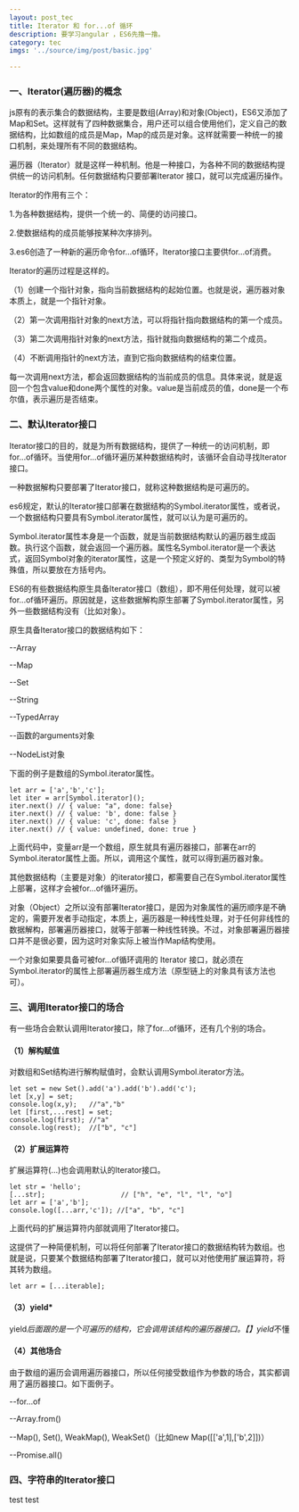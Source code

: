 ```yaml
---
layout: post_tec
title: Iterator 和 for...of 循环
description: 要学习angular ，ES6先撸一撸。
category: tec
imgs: '../source/img/post/basic.jpg'

---
```


### 一、Iterator(遍历器)的概念
js原有的表示集合的数据结构，主要是数组(Array)和对象(Object)，ES6又添加了Map和Set。这样就有了四种数据集合，用户还可以组合使用他们，定义自己的数据结构，比如数组的成员是Map，Map的成员是对象。这样就需要一种统一的接口机制，来处理所有不同的数据结构。

遍历器（Iterator）就是这样一种机制。他是一种接口，为各种不同的数据结构提供统一的访问机制。任何数据结构只要部署Iterator 接口，就可以完成遍历操作。

Iterator的作用有三个：

1.为各种数据结构，提供一个统一的、简便的访问接口。

2.使数据结构的成员能够按某种次序排列。

3.es6创造了一种新的遍历命令for...of循环，Iterator接口主要供for...of消费。

Iterator的遍历过程是这样的。

（1）创建一个指针对象，指向当前数据结构的起始位置。也就是说，遍历器对象本质上，就是一个指针对象。

（2）第一次调用指针对象的next方法，可以将指针指向数据结构的第一个成员。

（3）第二次调用指针对象的next方法，指针就指向数据结构的第二个成员。

（4）不断调用指针的next方法，直到它指向数据结构的结束位置。

每一次调用next方法，都会返回数据结构的当前成员的信息。具体来说，就是返回一个包含value和done两个属性的对象。value是当前成员的值，done是一个布尔值，表示遍历是否结束。

### 二、默认Iterator接口
Iterator接口的目的，就是为所有数据结构，提供了一种统一的访问机制，即for...of循环。当使用for...of循环遍历某种数据结构时，该循环会自动寻找Iterator接口。

一种数据解构只要部署了Iterator接口，就称这种数据结构是可遍历的。

es6规定，默认的Iterator接口部署在数据结构的Symbol.iterator属性，或者说，一个数据结构只要具有Symbol.iterator属性，就可以认为是可遍历的。

Symbol.iterator属性本身是一个函数，就是当前数据结构默认的遍历器生成函数。执行这个函数，就会返回一个遍历器。属性名Symbol.iterator是一个表达式，返回Symbol对象的iterator属性，这是一个预定义好的、类型为Symbol的特殊值，所以要放在方括号内。

ES6的有些数据结构原生具备Iterator接口（数组），即不用任何处理，就可以被for...of循环遍历。原因就是，这些数据解构原生部署了Symbol.iterator属性，另外一些数据结构没有（比如对象）。

原生具备Iterator接口的数据结构如下：

--Array

--Map

--Set

--String

--TypedArray

--函数的arguments对象

--NodeList对象

下面的例子是数组的Symbol.iterator属性。
```
let arr = ['a','b','c'];
let iter = arr[Symbol.iterator]();
iter.next() // { value: "a", done: false}
iter.next() // { value: 'b', done: false }
iter.next() // { value: 'c', done: false }
iter.next() // { value: undefined, done: true }
```
上面代码中，变量arr是一个数组，原生就具有遍历器接口，部署在arr的Symbol.iterator属性上面。所以，调用这个属性，就可以得到遍历器对象。

其他数据结构（主要是对象）的iterator接口，都需要自己在Symbol.iterator属性上部署，这样才会被for...of循环遍历。

对象（Object）之所以没有部署Iterator接口，是因为对象属性的遍历顺序是不确定的，需要开发者手动指定，本质上，遍历器是一种线性处理，对于任何非线性的数据解构，部署遍历器接口，就等于部署一种线性转换。不过，对象部署遍历器接口并不是很必要，因为这时对象实际上被当作Map结构使用。

一个对象如果要具备可被for...of循环调用的 Iterator 接口，就必须在Symbol.iterator的属性上部署遍历器生成方法（原型链上的对象具有该方法也可）。

### 三、调用Iterator接口的场合
有一些场合会默认调用Iterator接口，除了for...of循环，还有几个别的场合。

#### （1）解构赋值
对数组和Set结构进行解构赋值时，会默认调用Symbol.iterator方法。
```
let set = new Set().add('a').add('b').add('c');
let [x,y] = set;
console.log(x,y);   //"a","b"
let [first,...rest] = set;
console.log(first); //"a"
console.log(rest);  //["b", "c"]
```
#### （2）扩展运算符
扩展运算符(...)也会调用默认的Iterator接口。
```
let str = 'hello';
[...str];                   // ["h", "e", "l", "l", "o"]
let arr = ['a','b'];
console.log([...arr,'c']); //["a", "b", "c"]
```
上面代码的扩展运算符内部就调用了Iterator接口。

这提供了一种简便机制，可以将任何部署了Iterator接口的数据结构转为数组。也就是说，只要某个数据结构部署了Iterator接口，就可以对他使用扩展运算符，将其转为数组。
```
let arr = [...iterable];
```
#### （3）yield*
yield*后面跟的是一个可遍历的结构，它会调用该结构的遍历器接口。【】yield*不懂

#### （4）其他场合
由于数组的遍历会调用遍历器接口，所以任何接受数组作为参数的场合，其实都调用了遍历器接口。如下面例子。

--for...of

--Array.from()

--Map(), Set(), WeakMap(), WeakSet()（比如new Map([['a',1],['b',2]])）

--Promise.all()

### 四、字符串的Iterator接口
test test








 
 
 

